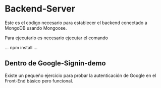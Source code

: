 # Backend-Server

Este es el código necesario para establecer el backend conectado a MongoDB usando Mongoose.

Para ejecutarlo es necesario ejecutar el comando

...
npm install
...

## Dentro de Google-Signin-demo

Existe un pequeño ejercicio para probar la autenticación
de Google en el Front-End básico pero funcional.